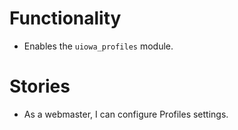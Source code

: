 # Functionality
* Enables the `uiowa_profiles` module.

# Stories
* As a webmaster, I can configure Profiles settings.
